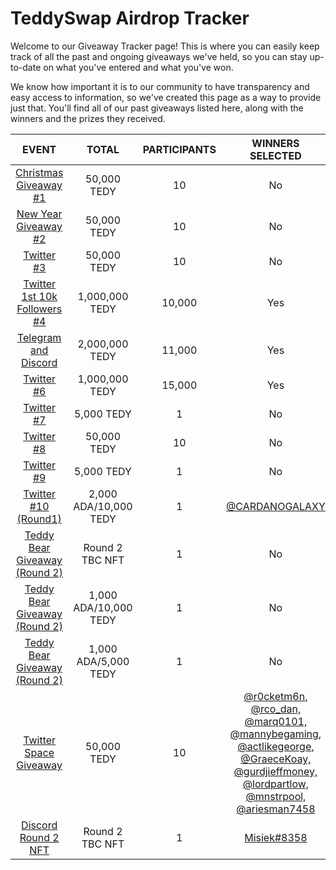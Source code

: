 # TeddySwap Airdrop Tracker  
Welcome to our Giveaway Tracker page! This is where you can easily keep track of all the past and ongoing giveaways we've held, so you can stay up-to-date on what you've entered and what you've won.

We know how important it is to our community to have transparency and easy access to information, so we've created this page as a way to provide just that. You'll find all of our past giveaways listed here, along with the winners and the prizes they received.

| **EVENT** | **TOTAL** | **PARTICIPANTS** | **WINNERS SELECTED** | **Released Y/N** |
|:-----------:|:------------:|:----:|:-----:|:-----:|
| [Christmas Giveaway #1](https://twitter.com/TeddySwap/status/1606692763893993472?s=20)| 50,000 TEDY | 10 | No | N |
| [New Year Giveaway #2](https://twitter.com/TeddySwap/status/1609633838472523776?s=20) | 50,000 TEDY | 10 | No | N |
| [Twitter #3](https://twitter.com/TeddySwap/status/1612102359814967296?s=20) | 50,000 TEDY | 10 | No | N |
| [Twitter 1st 10k Followers #4](https://twitter.com/TeddySwap/status/1613908984259555332?s=20) | 1,000,000 TEDY | 10,000 | Yes | N |
| [Telegram and Discord](https://twitter.com/TeddySwap/status/1615714926542086144?s=20) | 2,000,000 TEDY | 11,000 | Yes | N |
| [Twitter #6](https://twitter.com/TeddySwap/status/1617162197431472128?s=20) | 1,000,000 TEDY | 15,000 | Yes | N |
| [Twitter #7](https://twitter.com/TeddySwap/status/1618247802425085953?s=20) | 5,000 TEDY  | 1| No | N |
| [Twitter #8](https://twitter.com/TeddySwap/status/1619696946134003718?s=20) | 50,000 TEDY | 10 | No | N |
| [Twitter #9](https://twitter.com/TeddySwap/status/1622256736378789888?s=20) | 5,000 TEDY | 1 | No | N |
| [Twitter #10 (Round1)](https://twitter.com/TeddySwap/status/1626041623837609984?s=20) | 2,000 ADA/10,000 TEDY | 1 | [@CARDANOGALAXY](https://twitter.com/TeddySwap/status/1628457595001339905) | N |
| [Teddy Bear Giveaway (Round 2)](https://twitter.com/TeddySwap/status/1631345405861535744?s=20) | Round 2 TBC NFT | 1 | No | N |
| [Teddy Bear Giveaway (Round 2)](https://twitter.com/TeddySwap/status/1632411279447973890?s=20) | 1,000 ADA/10,000 TEDY | 1 | No | N |
| [Teddy Bear Giveaway (Round 2)](https://twitter.com/TeddySwap/status/1633113260852387840?s=20) | 1,000 ADA/5,000 TEDY | 1 | No | N |
| [Twitter Space Giveaway](https://twitter.com/TeddySwap/status/1636532941093232644?s=20) | 50,000 TEDY | 10 | [@r0cketm6n, @rco_dan, @marq0101, @mannybegaming, @actlikegeorge, @GraeceKoay, @gurdjieffmoney, @lordpartlow, @mnstrpool, @ariesman7458](https://twitter.com/TeddySwap/status/1637951219820888065) | N |
| [Discord Round 2 NFT](https://discord.com/channels/1053191459597201448/1082416218683744275/1082417906723336252) | Round 2 TBC NFT | 1 | [Misiek#8358](https://discord.com/channels/1053191459597201448/1082416218683744275/1082779585759952996) | N |
